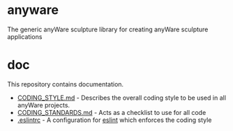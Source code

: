 # anyware
The generic anyWare sculpture library for creating anyWare sculpture applications

# doc

This repository contains documentation.

* [CODING_STYLE.md](CODING_STYLE.md) - Describes the overall coding style to be used in all anyWare projects.
* [CODING_STANDARDS.md](CODING_STANDARDS.md) - Acts as a checklist to use for all code
* [.eslintrc](.eslintrc) - A configuration for [eslint](http://eslint.org) which enforces the coding style
